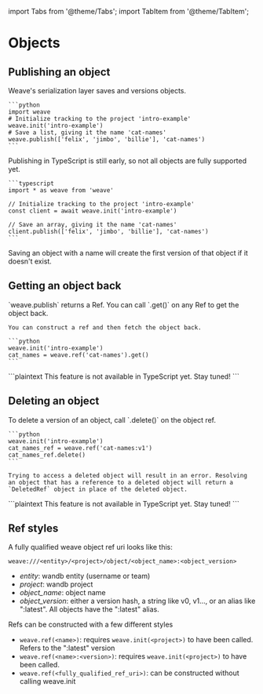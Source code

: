 import Tabs from '@theme/Tabs';
import TabItem from '@theme/TabItem';

# Objects

## Publishing an object

Weave's serialization layer saves and versions objects.

<Tabs groupId="programming-language" queryString>
  <TabItem value="python" label="Python" default>

    ```python
    import weave
    # Initialize tracking to the project 'intro-example'
    weave.init('intro-example')
    # Save a list, giving it the name 'cat-names'
    weave.publish(['felix', 'jimbo', 'billie'], 'cat-names')
    ```

  </TabItem>
  <TabItem value="typescript" label="TypeScript">
    Publishing in TypeScript is still early, so not all objects are fully supported yet.

    ```typescript
    import * as weave from 'weave'

    // Initialize tracking to the project 'intro-example'
    const client = await weave.init('intro-example')

    // Save an array, giving it the name 'cat-names'
    client.publish(['felix', 'jimbo', 'billie'], 'cat-names')
    ```

  </TabItem>
</Tabs>

Saving an object with a name will create the first version of that object if it doesn't exist.

## Getting an object back

<Tabs groupId="programming-language" queryString>
  <TabItem value="python" label="Python" default>
    `weave.publish` returns a Ref. You can call `.get()` on any Ref to get the object back.

    You can construct a ref and then fetch the object back.

    ```python
    weave.init('intro-example')
    cat_names = weave.ref('cat-names').get()
    ```

  </TabItem>
  <TabItem value="typescript" label="TypeScript">
    ```plaintext
    This feature is not available in TypeScript yet.  Stay tuned!
    ```
  </TabItem>
</Tabs>

## Deleting an object

<Tabs groupId="programming-language" queryString>
  <TabItem value="python" label="Python" default>
    To delete a version of an object, call `.delete()` on the object ref.

    ```python
    weave.init('intro-example')
    cat_names_ref = weave.ref('cat-names:v1')
    cat_names_ref.delete()
    ```

    Trying to access a deleted object will result in an error. Resolving an object that has a reference to a deleted object will return a `DeletedRef` object in place of the deleted object.

  </TabItem>
  <TabItem value="typescript" label="TypeScript">
    ```plaintext
    This feature is not available in TypeScript yet.  Stay tuned!
    ```
  </TabItem>
</Tabs>

## Ref styles

A fully qualified weave object ref uri looks like this:

```
weave:///<entity>/<project>/object/<object_name>:<object_version>
```

- _entity_: wandb entity (username or team)
- _project_: wandb project
- _object_name_: object name
- _object_version_: either a version hash, a string like v0, v1..., or an alias like ":latest". All objects have the ":latest" alias.

Refs can be constructed with a few different styles

- `weave.ref(<name>)`: requires `weave.init(<project>)` to have been called. Refers to the ":latest" version
- `weave.ref(<name>:<version>)`: requires `weave.init(<project>)` to have been called.
- `weave.ref(<fully_qualified_ref_uri>)`: can be constructed without calling weave.init
